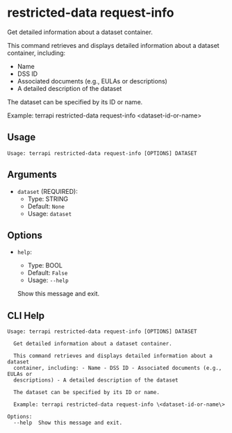 
# restricted-data request-info

Get detailed information about a dataset container.

This command retrieves and displays detailed information about a dataset container, including:
- Name
- DSS ID
- Associated documents (e.g., EULAs or descriptions)
- A detailed description of the dataset

The dataset can be specified by its ID or name.

Example:
terrapi restricted-data request-info \<dataset-id-or-name\>


## Usage

```
Usage: terrapi restricted-data request-info [OPTIONS] DATASET
```

## Arguments

* `dataset` (REQUIRED):
    * Type: STRING
    * Default: `None`
    * Usage: `dataset`


## Options

* `help`:
    * Type: BOOL
    * Default: `False`
    * Usage: `--help`

    Show this message and exit.



## CLI Help

```
Usage: terrapi restricted-data request-info [OPTIONS] DATASET

  Get detailed information about a dataset container.

  This command retrieves and displays detailed information about a dataset
  container, including: - Name - DSS ID - Associated documents (e.g., EULAs or
  descriptions) - A detailed description of the dataset

  The dataset can be specified by its ID or name.

  Example: terrapi restricted-data request-info \<dataset-id-or-name\>

Options:
  --help  Show this message and exit.
```

